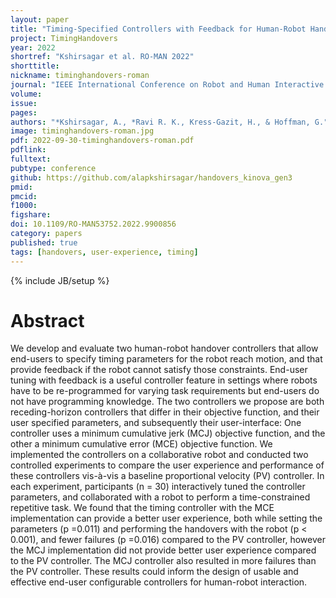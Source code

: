 ```yaml
---
layout: paper
title: "Timing-Specified Controllers with Feedback for Human-Robot Handovers"
project: TimingHandovers
year: 2022
shortref: "Kshirsagar et al. RO-MAN 2022"
shorttitle: 
nickname: timinghandovers-roman
journal: "IEEE International Conference on Robot and Human Interactive Communication (RO-MAN)"
volume:
issue:
pages:
authors: "*Kshirsagar, A., *Ravi R. K., Kress-Gazit, H., & Hoffman, G."
image: timinghandovers-roman.jpg
pdf: 2022-09-30-timinghandovers-roman.pdf
pdflink:
fulltext:  
pubtype: conference
github: https://github.com/alapkshirsagar/handovers_kinova_gen3
pmid:  
pmcid:
f1000:
figshare:
doi: 10.1109/RO-MAN53752.2022.9900856
category: papers
published: true
tags: [handovers, user-experience, timing]
---
```

{% include JB/setup %}

# Abstract

We develop and evaluate two human-robot handover controllers that allow end-users to specify timing parameters for the robot reach motion, and that provide feedback if the robot cannot satisfy those constraints. End-user tuning with feedback is a useful controller feature in settings where robots have to be re-programmed for varying task requirements but end-users do not have programming knowledge. The two controllers we propose are both receding-horizon controllers that differ in their objective function, and their user specified parameters, and subsequently their user-interface: One controller uses a minimum cumulative jerk (MCJ) objective function, and the other a minimum cumulative error (MCE) objective function. We implemented the controllers on a collaborative robot and conducted two controlled experiments to compare the user experience and performance of these controllers vis-à-vis a baseline proportional velocity (PV) controller. In each experiment, participants (n = 30) interactively tuned the controller parameters, and collaborated with a robot to perform a time-constrained repetitive task. We found that the timing controller with the MCE implementation can provide a better user experience, both while setting the parameters (p =0.011) and performing the handovers with the robot (p < 0.001), and fewer failures (p =0.016) compared to the PV controller, however the MCJ implementation did not provide better user experience compared to the PV controller. The MCJ controller also resulted in more failures than the PV controller. These results could inform the design of usable and effective end-user configurable controllers for human-robot interaction.

